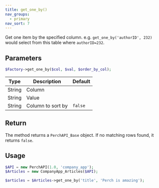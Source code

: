 ```yaml
---
title: get_one_by()
nav_groups:
  - primary
nav_sort: 7
---
```


Get one item by the specified column. e.g. `get_one_by('authorID', 232)` would select from this table where `authorID=232`.

## Parameters

```php
$Factory->get_one_by($col, $val, $order_by_col);
```

| Type   | Description        | Default |
| ------ | ------------------ | ------- |
| String | Column             |         |
| String | Value              |         |
| String | Column to sort by  | `false` |


## Return

The method returns a `PerchAPI_Base` object. If no matching rows found, it returns `false`.

## Usage

```php
$API = new PerchAPI(1.0, 'company_app');
$Articles = new CompanyApp_Articles($API);

$articles = $Articles->get_one_by('title', 'Perch is amazing');
```
